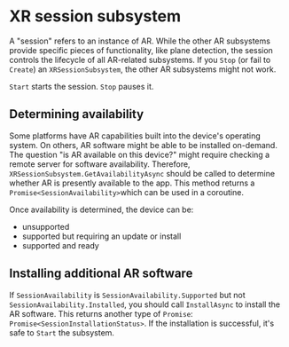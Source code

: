 # XR session subsystem

A "session" refers to an instance of AR. While the other AR subsystems provide specific pieces of functionality, like plane detection, the session controls the lifecycle of all AR-related subsystems. If you `Stop` (or fail to `Create`) an `XRSessionSubsystem`, the other AR subsystems might not work.

`Start` starts the session. `Stop` pauses it.

## Determining availability

Some platforms have AR capabilities built into the device's operating system. On others, AR software might be able to be installed on-demand. The question "is AR available on this device?" might require checking a remote server for software availability. Therefore, `XRSessionSubsystem.GetAvailabilityAsync` should be called to determine whether AR is presently available to the app. This method returns a `Promise<SessionAvailability>`which can be used in a coroutine.

Once availability is determined, the device can be:

* unsupported
* supported but requiring an update or install
* supported and ready

## Installing additional AR software

If `SessionAvailability` is `SessionAvailability.Supported` but not `SessionAvailability.Installed`, you should call `InstallAsync` to install the AR software. This returns another type of `Promise`: `Promise<SessionInstallationStatus>`. If the installation is successful, it's safe to `Start` the subsystem.
